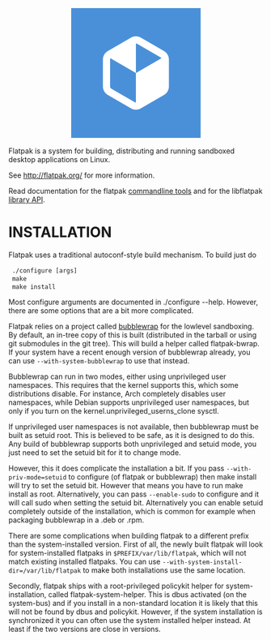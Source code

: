 
<p align="center">
  <img src="https://github.com/flatpak/flatpak/blob/master/flatpak.png?raw=true" alt="Flatpak icon"/>
</p>

Flatpak is a system for building, distributing and running sandboxed
desktop applications on Linux.

See http://flatpak.org/ for more information.

Read documentation for the flatpak [commandline tools](http://flatpak.github.io/flatpak/flatpak-docs.html) and for the libflatpak [library API](http://flatpak.github.io/flatpak/reference/html/index.html).

# INSTALLATION

Flatpak uses a traditional autoconf-style build mechanism. To build just do
```
 ./configure [args]
 make
 make install
```

Most configure arguments are documented in ./configure --help. However, there
are some options that are a bit more complicated.

Flatpak relies on a project called
[bubblewrap](https://github.com/projectatomic/bubblewrap) for the
lowlevel sandboxing.  By default, an in-tree copy of this is built
(distributed in the tarball or using git submodules in the git
tree). This will build a helper called flatpak-bwrap. If your system
have a recent enough version of bubblewrap already, you can use
`--with-system-bubblewrap` to use that instead.

Bubblewrap can run in two modes, either using unprivileged user
namespaces. This requires that the kernel supports this, which some
distributions disable. For instance, Arch completely disables user
namespaces, while Debian supports unprivileged user namespaces, but
only if you turn on the kernel.unprivileged_userns_clone sysctl.

If unprivileged user namespaces is not available, then bubblewrap must
be built as setuid root. This is believed to be safe, as it is
designed to do this. Any build of bubblewrap supports both
unprivileged and setuid mode, you just need to set the setuid bit for
it to change mode.

However, this it does complicate the installation a bit. If you pass
`--with-priv-mode=setuid` to configure (of flatpak or bubblewrap) then
make install will try to set the setuid bit. However that means you
have to run make install as root. Alternatively, you can pass
`--enable-sudo` to configure and it will call sudo when setting the
setuid bit. Alternatively you can enable setuid completely outside of
the installation, which is common for example when packaging bubblewrap
in a .deb or .rpm.

There are some complications when building flatpak to a different
prefix than the system-installed version. First of all, the newly
built flatpak will look for system-installed flatpaks in
`$PREFIX/var/lib/flatpak`, which will not match existing installed
flatpaks. You can use `--with-system-install-dir=/var/lib/flatpak`
to make both installations use the same location.

Secondly, flatpak ships with a root-privileged policykit helper for
system-installation, called flatpak-system-helper. This is dbus
activated (on the system-bus) and if you install in a non-standard
location it is likely that this will not be found by dbus and
policykit. However, if the system installation is synchronized it
you can often use the system installed helper instead. At least
if the two versions are close in versions.
